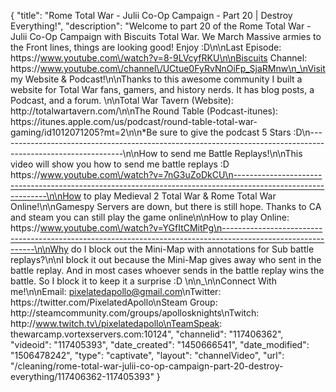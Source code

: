 {
    "title": "Rome Total War - Julii Co-Op Campaign - Part 20 | Destroy Everything!",
    "description": "Welcome to part 20 of the Rome Total War - Julii Co-Op Campaign with Biscuits Total War.  We March Massive armies to the Front lines, things are looking good!  Enjoy :D\n\nLast Episode: https:\/\/www.youtube.com\/watch?v=8-9LVcyfRKU\n\nBiscuits Channel: https:\/\/www.youtube.com\/channel\/UCtue0FyRvNnOiFp_SjaRMnw\n_\nVisit my Website & Podcast!\n\nThanks to this awesome community I built a website for Total War fans, gamers, and history nerds.  It has blog posts, a Podcast, and a forum.  \n\nTotal War Tavern (Website): http:\/\/totalwartavern.com\/\n\nThe Round Table (Podcast-itunes): https:\/\/itunes.apple.com\/us\/podcast\/round-table-total-war-gaming\/id1012071205?mt=2\n\n*Be sure to give the podcast 5 Stars :D\n-------------------------------------------------------------------------------------------------------------\n\nHow to send me Battle Replays!\n\nThis video will show you how to send me battle replays :D https:\/\/www.youtube.com\/watch?v=7nG3uZoDkCU\n-------------------------------------------------------------------------------------------------------------\n\nHow to play Medieval 2 Total War & Rome Total War Online!\n\nGamespy Servers are down, but there is still hope.  Thanks to CA and steam you can still play the game online\n\nHow to play Online: https:\/\/www.youtube.com\/watch?v=YGfItCMitPg\n-------------------------------------------------------------------------------------------------------------\n\nWhy do I block out the Mini-Map with annotations for Sub battle replays?\n\nI block it out because the Mini-Map gives away who sent in the battle replay.  And in most cases whoever sends in the battle replay wins the battle.  So I block it to keep it a surprise :D  \n\n_\n\nConnect With me!\n\nEmail: pixelatedapollo@gmail.com\nTwitter: https:\/\/twitter.com\/PixelatedApollo\nSteam Group:  http:\/\/steamcommunity.com\/groups\/apollosknights\nTwitch: http:\/\/www.twitch.tv\/pixelatedapollo\nTeamSpeak: thewarcamp.vortexservers.com:10124",
    "channelid": "117406362",
    "videoid": "117405393",
    "date_created": "1450666541",
    "date_modified": "1506478242",
    "type": "captivate",
    "layout": "channelVideo",
    "url": "\/cleaning\/rome-total-war-julii-co-op-campaign-part-20-destroy-everything\/117406362-117405393"
}